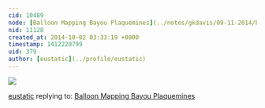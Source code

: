 ```yaml
---
cid: 10489
node: [Balloon Mapping Bayou Plaquemines](../notes/gkdavis/09-11-2014/balloon-mapping-bayou-plaquemines)
nid: 11128
created_at: 2014-10-02 03:33:19 +0000
timestamp: 1412220799
uid: 379
author: [eustatic](../profile/eustatic)
---
```


<img src="https://mapknitter.org/warps/bayou-plaquemines/bayou-plaquemines.jpg">

[eustatic](../profile/eustatic) replying to: [Balloon Mapping Bayou Plaquemines](../notes/gkdavis/09-11-2014/balloon-mapping-bayou-plaquemines)

